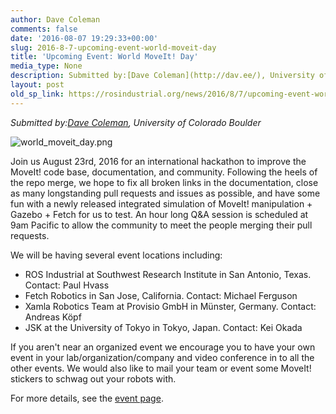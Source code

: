 ```yaml
---
author: Dave Coleman
comments: false
date: '2016-08-07 19:29:33+00:00'
slug: 2016-8-7-upcoming-event-world-moveit-day
title: 'Upcoming Event: World MoveIt! Day'
media_type: None
description: Submitted by:[Dave Coleman](http://dav.ee/), University of Colorado Boulder
layout: post
old_sp_link: https://rosindustrial.org/news/2016/8/7/upcoming-event-world-moveit-day
---
```


*Submitted by:[Dave Coleman](http://dav.ee/), University of Colorado Boulder*

![world_moveit_day.png](https://images.squarespace-cdn.com/content/v1/51df34b1e4b08840dcfd2841/1470598141023-U1HV11Y355Z6D21ILEA7/world_moveit_day.png)

Join us August 23rd, 2016 for an international hackathon to improve the MoveIt! code base, documentation, and community. Following the heels of the repo merge, we hope to fix all broken links in the documentation, close as many longstanding pull requests and issues as possible, and have some fun with a newly released integrated simulation of MoveIt! manipulation + Gazebo + Fetch for us to test. An hour long Q&A session is scheduled at 9am Pacific to allow the community to meet the people merging their pull requests.

We will be having several event locations including:

* ROS Industrial at Southwest Research Institute in San Antonio, Texas. Contact: Paul Hvass
* Fetch Robotics in San Jose, California. Contact: Michael Ferguson
* Xamla Robotics Team at Provisio GmbH in Münster, Germany. Contact: Andreas Köpf
* JSK at the University of Tokyo in Tokyo, Japan. Contact: Kei Okada

If you aren't near an organized event we encourage you to have your own event in your lab/organization/company and video conference in to all the other events. We would also like to mail your team or event some MoveIt! stickers to schwag out your robots with.

For more details, see the [event page](http://moveit.ros.org/events/world-moveit-day/).


